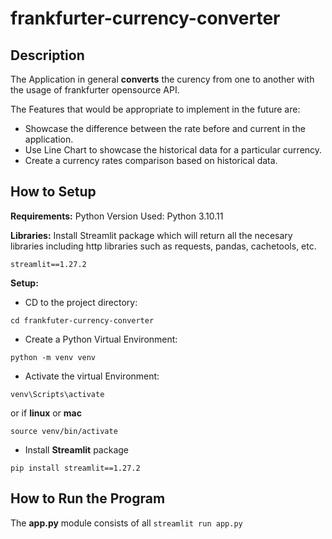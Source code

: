 # frankfurter-currency-converter

## Description
The Application in general **converts** the curency from one to another with the usage of frankfurter opensource API.
<Some of the challenges you faced>

The Features that would be appropriate to implement in the future are:
- Showcase the difference between the rate before and current in the application.
- Use Line Chart to showcase the historical data for a particular currency.
- Create a currency rates comparison based on historical data.

## How to Setup

**Requirements:**
Python Version Used: Python 3.10.11

**Libraries:**
Install Streamlit package which will return all the necesary libraries including http libraries such as requests, pandas, cachetools, etc.
```
streamlit==1.27.2
```  

**Setup:**
- CD to the project directory:

```cd frankfuter-currency-converter```

- Create a Python Virtual Environment:

```python -m venv venv```

- Activate the virtual Environment:

```venv\Scripts\activate```

or if **linux** or **mac**

```source venv/bin/activate```

- Install **Streamlit** package

```pip install streamlit==1.27.2```


## How to Run the Program
The **app.py** module consists of all 
```streamlit run app.py```

